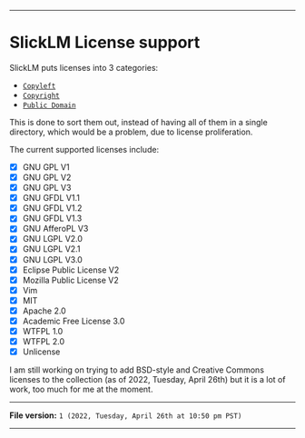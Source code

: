 
***

# SlickLM License support

SlickLM puts licenses into 3 categories:

- [`Copyleft`](/Licenses/Copyleft/)
- [`Copyright`](/Licenses/Copyright/)
- [`Public Domain`](/Licenses/Public-Domain/)

This is done to sort them out, instead of having all of them in a single directory, which would be a problem, due to license proliferation.

The current supported licenses include:

- [x] GNU GPL V1
- [x] GNU GPL V2
- [x] GNU GPL V3
- [x] GNU GFDL V1.1
- [x] GNU GFDL V1.2
- [x] GNU GFDL V1.3
- [x] GNU AfferoPL V3
- [x] GNU LGPL V2.0
- [x] GNU LGPL V2.1 
- [x] GNU LGPL V3.0
- [x] Eclipse Public License V2
- [x] Mozilla Public License V2 
- [x] Vim
- [x] MIT
- [x] Apache 2.0
- [x] Academic Free License 3.0
- [x] WTFPL 1.0
- [x] WTFPL 2.0
- [x] Unlicense  

I am still working on trying to add BSD-style and Creative Commons licenses to the collection (as of 2022, Tuesday, April 26th) but it is a lot of work, too much for me at the moment.

***

**File version:** `1 (2022, Tuesday, April 26th at 10:50 pm PST)`

***
